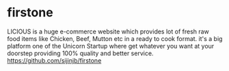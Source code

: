 # firstone
LICIOUS is a huge e-commerce website which provides lot of fresh raw food items like Chicken, Beef, Mutton etc in a ready to cook format. it's a big platform one of the Unicorn Startup where get whatever you want at your doorstep providing 100% quality and better service.
https://github.com/sijinjb/firstone
